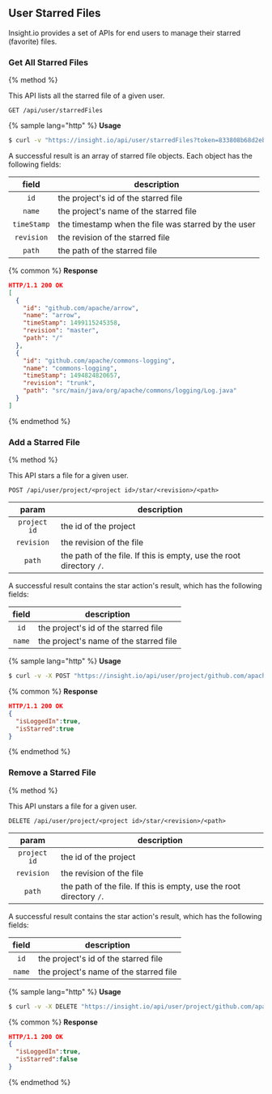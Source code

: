 ## User Starred Files


Insight.io provides a set of APIs for end users to manage their starred (favorite) files.

### Get All Starred Files

{% method %}

This API lists all the starred file of a given user.

```
GET /api/user/starredFiles
```

{% sample lang="http" %}
**Usage**

```bash
$ curl -v "https://insight.io/api/user/starredFiles?token=833808b68d2ebfd8e4db5aaf59085851f756a3f0f9d528b4063f831b8fe9755a"
```

A successful result is an array of starred file objects. Each object has the following fields:

| field | description |
|:-:|---|
|`id`| the project's id of the starred file |
|`name`| the project's name of the starred file |
|`timeStamp`| the timestamp when the file was starred by the user |
|`revision`| the revision of the starred file |
|`path`| the path of the starred file |

{% common %}
**Response**

```json
HTTP/1.1 200 OK
[
  {
    "id": "github.com/apache/arrow",
    "name": "arrow",
    "timeStamp": 1499115245358,
    "revision": "master",
    "path": "/"
  },
  {
    "id": "github.com/apache/commons-logging",
    "name": "commons-logging",
    "timeStamp": 1494824820657,
    "revision": "trunk",
    "path": "src/main/java/org/apache/commons/logging/Log.java"
  }
]
```

{% endmethod %}


### Add a Starred File

{% method %}

This API stars a file for a given user.

```
POST /api/user/project/<project id>/star/<revision>/<path>
```

| param | description |
|:-:|---|
|`project id`| the id of the project |
|`revision`| the revision of the file |
|`path`| the path of the file. If this is empty, use the root directory `/`. |

A successful result contains the star action's result, which has the following fields:

| field | description |
|:-:|---|
|`id`| the project's id of the starred file |
|`name`| the project's name of the starred file |

{% sample lang="http" %}
**Usage**

```bash
$ curl -v -X POST "https://insight.io/api/user/project/github.com/apache/commons-logging/star/master/src/main/java/org/apache/commons/logging/Log.java?token=833808b68d2ebfd8e4db5aaf59085851f756a3f0f9d528b4063f831b8fe9755a"
```

{% common %}
**Response**

```json
HTTP/1.1 200 OK
{
  "isLoggedIn":true,
  "isStarred":true
}
```

{% endmethod %}

### Remove a Starred File

{% method %}

This API unstars a file for a given user.

```
DELETE /api/user/project/<project id>/star/<revision>/<path>
```

| param | description |
|:-:|---|
|`project id`| the id of the project |
|`revision`| the revision of the file |
|`path`| the path of the file. If this is empty, use the root directory `/`. |

A successful result contains the star action's result, which has the following fields:

| field | description |
|:-:|---|
|`id`| the project's id of the starred file |
|`name`| the project's name of the starred file |

{% sample lang="http" %}
**Usage**

```bash
$ curl -v -X DELETE "https://insight.io/api/user/project/github.com/apache/commons-logging/star/master/src/main/java/org/apache/commons/logging/Log.java?token=833808b68d2ebfd8e4db5aaf59085851f756a3f0f9d528b4063f831b8fe9755a"
```

{% common %}
**Response**

```json
HTTP/1.1 200 OK
{
  "isLoggedIn":true,
  "isStarred":false
}
```

{% endmethod %}

